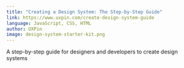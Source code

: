 ```yaml
---
title: "Creating a Design System: The Step-by-Step Guide"
link: https://www.uxpin.com/create-design-system-guide
language: JavaScript, CSS, HTML
author: UXPin
image: design-system-starter-kit.png
---
```


A step-by-step guide for designers and developers to create design systems

